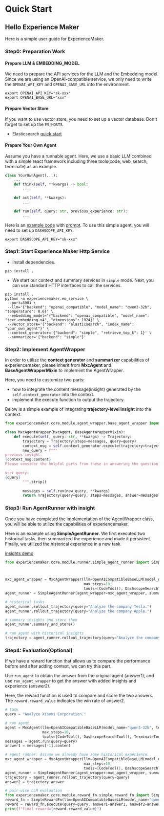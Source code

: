 # Quick Start

## Hello Experience Maker
Here is a simple user guide for ExperienceMaker.

### Step0: Preparation Work

#### Prepare LLM & EMBEDDING_MODEL
We need to prepare the API services for the LLM and the Embedding model. 
Since we are using an OpenAI-compatible service, we only need to write the `OPENAI_API_KEY` and `OPENAI_BASE_URL` into the environment.
```shell
export OPENAI_API_KEY="sk-xxx"
export OPENAI_BASE_URL="xxx"
```

#### Prepare Vector Store
If you want to use vector store, you need to set up a vector database. Don't forget to set up the `ES_HOSTS`.
- Elasticsearch [quick start](../vector_store/elasticsearch.md)

#### Prepare Your Own Agent
Assume you have a runnable agent.
Here, we use a basic LLM combined with a simple react framework including three tools(code, web_search, terminate) as an example.
```python
class YourOwnAgent(...):
    ...
    def think(self, **kwargs) -> bool:
        ...

    def act(self, **kwargs):
        ...    

    def run(self, query: str, previous_experience: str):
        ...
```

Here is an [example code](./your_own_agent.py) with [prompt](./your_own_agent_prompt.yaml). To use this simple agent, you will need to set up `DASHSCOPE_API_KEY`.
```shell
export DASHSCOPE_API_KEY="sk-xxx"
```

### Step1: Start Experience Maker Http Service
- Install dependencies.
```shell
pip install .
```

- We start our context and summary services in `simple` mode. Next, you can use standard HTTP interfaces to call the services.
```shell
pip install .
python -m experiencemaker.em_service \
 --port=8001 \
 --llm='{"backend": "openai_compatible", "model_name": "qwen3-32b", "temperature": 0.6}' \
 --embedding_model='{"backend": "openai_compatible", "model_name": "text-embedding-v4", "dimensions": 1024}' \
 --vector_store='{"backend": "elasticsearch", "index_name": "your_own_agent"}' \
 --context_generator='{"backend": "simple", "retrieve_top_k": 1}' \
 --summarizer='{"backend": "simple"}'
```




### Step2: Implement AgentWrapper

In order to utilize the **context generator** and **summarizer** capabilities of experiencemaker, please inherit from **MxcAgent** and **BaseAgentWrapperMixin** to implement the AgentWrapper.

Here, you need to customize two parts:
- how to integrate the content message(insight) generated by the `self.context_generator` into the context.
- implement the execute function to output the trajectory.

Below is a simple example of integrating **trajectory-level insight** into the context.

```python
from experiencemaker.core.module.agent_wrapper.base_agent_wrapper import BaseAgentWrapperMixin

class MxcAgentWrapper(MxcAgent, BaseAgentWrapperMixin):
    def execute(self, query: str, **kwargs) -> Trajectory:
        trajectory = Trajectory(steps=messages, query=query)
        context_msg = self.context_generator.execute(trajectory=trajectory)
        new_query = f"""
previous insight:
{context_msg.content}
Please consider the helpful parts from these in answering the question, to make the response more comprehensive and substantial.

user query:
{query}
        """.strip()
        
        messages = self.run(new_query, **kwargs)
        return Trajectory(query=query, steps=messages, answer=messages[-1].content, done=True)

```

### Step3: Run AgentRunner with insight

Once you have completed the implementation of the AgentWrapper class, you will be able to utilize the capabilities of
experiencemaker. 

Here is an example using **SimpleAgentRunner**. 
We first executed two historical tasks, then summarized the experience and made it persistent. 
Finally, we utilized the historical experience in a new task.

[insights demo](./insight.json)


```python
from experiencemaker.core.module.runner.simple_agent_runner import SimpleAgentRunner



mxc_agent_wrapper = MxcAgentWrapper(llm=OpenAICompatibleBaseLLM(model_name="qwen3-32b", temperature=0.0001),
                                    max_steps=10,
                                    tools=[CodeTool(), DashscopeSearchTool(), TerminateTool()])
agent_runner = SimpleAgentRunner(agent_wrapper=mxc_agent_wrapper, summarizer="default", context_generator="default")

# historical tasks
agent_runner.rollout_trajectory(query="Analyze the company Tesla.")
agent_runner.rollout_trajectory(query="Analyze the company Apple.")

# summary insights and store them
agent_runner.summary_and_store()

# run agent with historical insights
trajectory = agent_runner.rollout_trajectory(query="Analyze the company Xiaomi Corporation.")
```


### Step4: Evaluation(Optional)

If we have a reward function that allows us to compare the performance before and after adding context, we can try this
part.

Use `run_agent` to obtain the answer from the original agent (answer1), and use `run_agent_wrapper` to get the answer
with added insights and experience (answer2).

Here, the reward function is used to compare and score the two answers. The `reward.reward_value` indicates the win rate
of answer2.

```python
# task
query = "Analyze Xiaomi Corporation."

# run agent
agent = MxcAgent(llm=OpenAICompatibleBaseLLM(model_name="qwen3-32b", temperature=0.0001),
                 max_steps=10,
                 tools=[CodeTool(), DashscopeSearchTool(), TerminateTool()])
messages = agent.run(query=query)
answer1 = messages[-1].content

# agent runner: Assume we already have some historical experience.
mxc_agent_wrapper = MxcAgentWrapper(llm=OpenAICompatibleBaseLLM(model_name="qwen3-32b", temperature=0.0001),
                                    max_steps=10,
                                    tools=[CodeTool(), DashscopeSearchTool(), TerminateTool()])
agent_runner = SimpleAgentRunner(agent_wrapper=mxc_agent_wrapper, summarizer="default", context_generator="default")
trajectory = agent_runner.rollout_trajectory(query=query)
answer2 = trajectory.answer

# pair-wise LLM evaluation
from experiencemaker.core.module.reward_fn.simple_reward_fn import SimpleRewardFn
reward_fn = SimpleRewardFn(llm=OpenAICompatibleBaseLLM(model_name="qwen3-32b", temperature=0.0001))
reward = reward_fn.execute(query=query, answer1=answer1, answer2=answer2, eval_times=5)
print(f"final reward={reward.reward_value}")
```